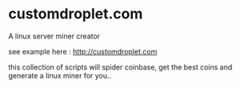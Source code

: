 # customdroplet.com
A linux server miner creator 

see example here : http://customdroplet.com

this collection of scripts will spider coinbase, get the best coins and generate a linux miner for you..
